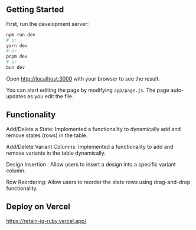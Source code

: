 

## Getting Started

First, run the development server:

```bash
npm run dev
# or
yarn dev
# or
pnpm dev
# or
bun dev
```

Open [http://localhost:3000](http://localhost:3000) with your browser to see the result.

You can start editing the page by modifying `app/page.js`. The page auto-updates as you edit the file.


## Functionality

Add/Delete a State:
Implemented a  functionality to dynamically add and remove states (rows) in the table.

Add/Delete Variant Columns:
Implemented a  functionality to add and remove variants in the table dynamically.

Design Insertion :
Allow users to insert a design into a specific variant column.


Row Reordering:
Allow users to reorder the state rows using drag-and-drop functionality.









## Deploy on Vercel

https://retain-iq-ruby.vercel.app/
